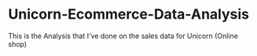 # Unicorn-Ecommerce-Data-Analysis
This is the Analysis that I've done on the sales data for Unicorn (Online shop)
